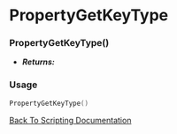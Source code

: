 # PropertyGetKeyType

### PropertyGetKeyType()
- ***Returns:*** 

### Usage

```Lua
PropertyGetKeyType()
```


[Back To Scripting Documentation](../README.md)
